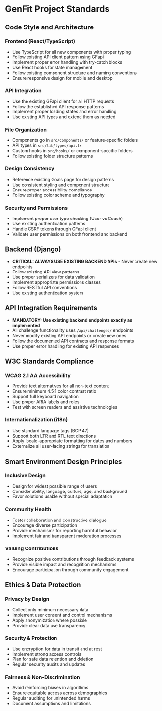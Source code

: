 # GenFit Project Standards

## Code Style and Architecture

### Frontend (React/TypeScript)
- Use TypeScript for all new components with proper typing
- Follow existing API client pattern using GFapi
- Implement proper error handling with try-catch blocks
- Use React hooks for state management
- Follow existing component structure and naming conventions
- Ensure responsive design for mobile and desktop

### API Integration
- Use the existing GFapi client for all HTTP requests
- Follow the established API response patterns
- Implement proper loading states and error handling
- Use existing API types and extend them as needed

### File Organization
- Components go in `src/components/` or feature-specific folders
- API types in `src/lib/types/api.ts`
- Custom hooks in `src/hooks/` or component-specific folders
- Follow existing folder structure patterns

### Design Consistency
- Reference existing Goals page for design patterns
- Use consistent styling and component structure
- Ensure proper accessibility compliance
- Follow existing color scheme and typography

### Security and Permissions
- Implement proper user type checking (User vs Coach)
- Use existing authentication patterns
- Handle CSRF tokens through GFapi client
- Validate user permissions on both frontend and backend

## Backend (Django)
- **CRITICAL: ALWAYS USE EXISTING BACKEND APIs** - Never create new endpoints
- Follow existing API view patterns
- Use proper serializers for data validation
- Implement appropriate permissions classes
- Follow RESTful API conventions
- Use existing authentication system

## API Integration Requirements
- **MANDATORY: Use existing backend endpoints exactly as implemented**
- All challenge functionality uses `/api/challenges/` endpoints
- Never modify existing API endpoints or create new ones
- Follow the documented API contracts and response formats
- Use proper error handling for existing API responses

## W3C Standards Compliance

### WCAG 2.1 AA Accessibility
- Provide text alternatives for all non-text content
- Ensure minimum 4.5:1 color contrast ratio
- Support full keyboard navigation
- Use proper ARIA labels and roles
- Test with screen readers and assistive technologies

### Internationalization (i18n)
- Use standard language tags (BCP 47)
- Support both LTR and RTL text directions
- Apply locale-appropriate formatting for dates and numbers
- Externalize all user-facing strings for translation

## Smart Environment Design Principles

### Inclusive Design
- Design for widest possible range of users
- Consider ability, language, culture, age, and background
- Favor solutions usable without special adaptation

### Community Health
- Foster collaboration and constructive dialogue
- Encourage diverse participation
- Provide mechanisms for reporting harmful behavior
- Implement fair and transparent moderation processes

### Valuing Contributions
- Recognize positive contributions through feedback systems
- Provide visible impact and recognition mechanisms
- Encourage participation through community engagement

## Ethics & Data Protection

### Privacy by Design
- Collect only minimum necessary data
- Implement user consent and control mechanisms
- Apply anonymization where possible
- Provide clear data use transparency

### Security & Protection
- Use encryption for data in transit and at rest
- Implement strong access controls
- Plan for safe data retention and deletion
- Regular security audits and updates

### Fairness & Non-Discrimination
- Avoid reinforcing biases in algorithms
- Ensure equitable access across demographics
- Regular auditing for unintended harms
- Document assumptions and limitations